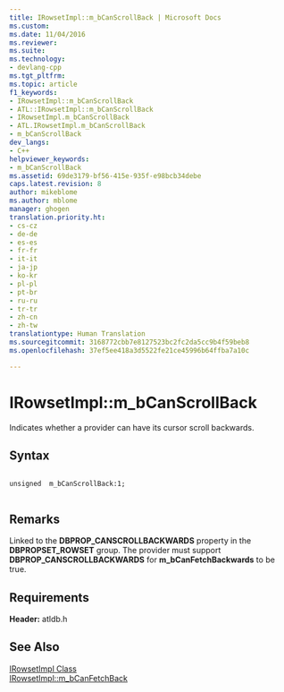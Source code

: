 ```yaml
---
title: IRowsetImpl::m_bCanScrollBack | Microsoft Docs
ms.custom: 
ms.date: 11/04/2016
ms.reviewer: 
ms.suite: 
ms.technology:
- devlang-cpp
ms.tgt_pltfrm: 
ms.topic: article
f1_keywords:
- IRowsetImpl::m_bCanScrollBack
- ATL::IRowsetImpl::m_bCanScrollBack
- IRowsetImpl.m_bCanScrollBack
- ATL.IRowsetImpl.m_bCanScrollBack
- m_bCanScrollBack
dev_langs:
- C++
helpviewer_keywords:
- m_bCanScrollBack
ms.assetid: 69de3179-bf56-415e-935f-e98bcb34debe
caps.latest.revision: 8
author: mikeblome
ms.author: mblome
manager: ghogen
translation.priority.ht:
- cs-cz
- de-de
- es-es
- fr-fr
- it-it
- ja-jp
- ko-kr
- pl-pl
- pt-br
- ru-ru
- tr-tr
- zh-cn
- zh-tw
translationtype: Human Translation
ms.sourcegitcommit: 3168772cbb7e8127523bc2fc2da5cc9b4f59beb8
ms.openlocfilehash: 37ef5ee418a3d5522fe21ce45996b64ffba7a10c

---
```

# IRowsetImpl::m_bCanScrollBack
Indicates whether a provider can have its cursor scroll backwards.  
  
## Syntax  
  
```  
  
unsigned  m_bCanScrollBack:1;  
  
```  
  
## Remarks  
 Linked to the **DBPROP_CANSCROLLBACKWARDS** property in the **DBPROPSET_ROWSET** group. The provider must support **DBPROP_CANSCROLLBACKWARDS** for **m_bCanFetchBackwards** to be true.  
  
## Requirements  
 **Header:** atldb.h  
  
## See Also  
 [IRowsetImpl Class](../../data/oledb/irowsetimpl-class.md)   
 [IRowsetImpl::m_bCanFetchBack](../../data/oledb/irowsetimpl-m-bcanfetchback.md)


<!--HONumber=Jan17_HO2-->


